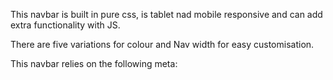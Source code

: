This navbar is built in pure css, is tablet nad mobile responsive and can add extra functionality with JS.

There are five variations for colour and Nav width for easy customisation.

This navbar relies on the following meta:
> <meta name="viewport" content="width=device-width, initial-scale=1">